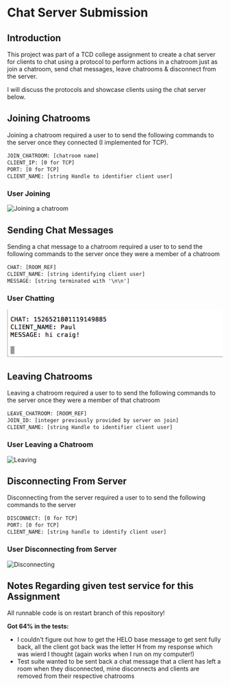 # Chat Server Submission
## Introduction
This project was part of a TCD college assignment to create a chat server for clients to chat using a protocol to perform actions in a chatroom just as join a chatroom, send chat messages, leave chatrooms & disconnect from the server.

I will discuss the protocols and showcase clients using the chat server below.

## Joining Chatrooms
Joining a chatroom required a user to to send the following commands to the server once they connected (I implemented for TCP).

```
JOIN_CHATROOM: [chatroom name]
CLIENT_IP: [0 for TCP]
PORT: [0 for TCP]
CLIENT_NAME: [string Handle to identifier client user]
```

### User Joining

![Joining a chatroom](images_gifs/join_chatroom.gif)

## Sending Chat Messages
Sending a chat message to a chatroom required a user to to send the following commands to the server once they were a member of a chatroom

```
CHAT: [ROOM_REF]
CLIENT_NAME: [string identifying client user]
MESSAGE: [string terminated with '\n\n']
```

### User Chatting

![Sending a Chat Message](images_gifs/chat.gif) 

## Leaving Chatrooms
Leaving a chatroom required a user to to send the following commands to the server once they were a member of that chatroom

```
LEAVE_CHATROOM: [ROOM_REF]
JOIN_ID: [integer previously provided by server on join]
CLIENT_NAME: [string Handle to identifier client user]
```

### User Leaving a Chatroom

![Leaving](images_gifs/leave_chatroom.gif)


## Disconnecting From Server
Disconnecting from the server required a user to to send the following commands to the server

```
DISCONNECT: [0 for TCP]
PORT: [0 for TCP]
CLIENT_NAME: [string handle to identify client user]
```

### User Disconnecting from Server

![Disconnecting](images_gifs/disconnect.gif)

## Notes Regarding given test service for this Assignment 

All runnable code is on restart branch of this repository!

**Got 64% in the tests:**

* I couldn't figure out how to get the HELO base message to get sent fully back, all the client got back was the letter H from my response which was wierd I thought (again works when I run on my computer!)
* Test suite wanted to be sent back a chat message that a client has left a room when they disconnected, mine disconnects and clients are removed from their respective chatrooms

